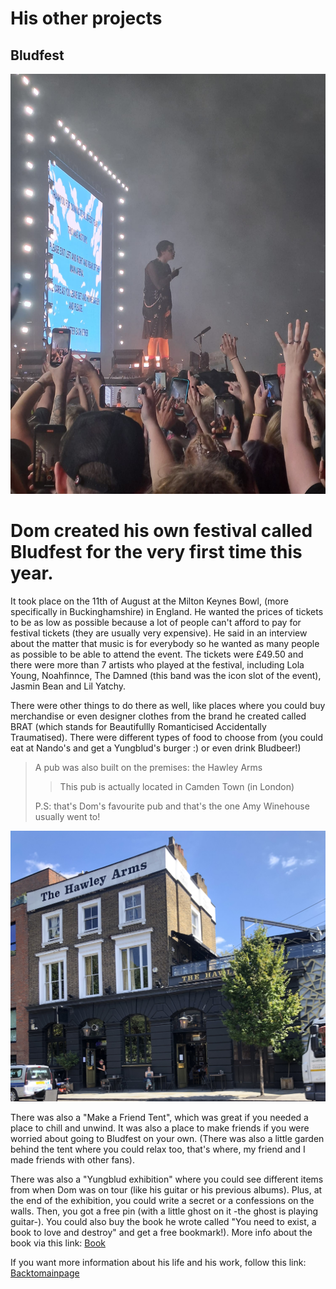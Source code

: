 # His other projects 
## Bludfest 
![Alt text](../pic/photobludfest.jpg)

Dom created his own festival called Bludfest for the very first time this year.  
===

It took place on the 11th of August at the Milton Keynes Bowl, (more specifically in Buckinghamshire) in England. He wanted the prices of tickets to be as low as possible because a lot of people can't afford to pay for festival tickets (they are usually very expensive). He said in an interview about the matter that music is for everybody so he wanted as many people as possible to be able to attend the event. The tickets were £49.50 and there were more than 7 artists who played at the festival, including Lola Young, Noahfinnce, The Damned (this band was the icon slot of the event), Jasmin Bean and Lil Yatchy.  

There were other things to do there as well, like places where you could buy merchandise or even designer clothes from the brand he created called BRAT (which stands for Beautifullly Romanticised Accidentally Traumatised). There were different types of food to choose from 
(you could eat at Nando's and get a Yungblud's burger :) or even drink Bludbeer!) 
>A pub was also built on the premises: the Hawley Arms  
>
>> This pub is actually located in Camden Town (in London)
>
>P.S: that's Dom's favourite pub and that's the one Amy Winehouse usually went to!

![Alt text](../pic/photopub.jpg)  

There was also a "Make a Friend Tent", which was great if you needed a place to chill and unwind. It was also a place to make friends if you were worried about going to Bludfest on your own. (There was also a little garden behind the tent where you could relax too, that's where, my friend and I made friends with other fans).  

There was also a "Yungblud exhibition" where you could see different items from when Dom was on tour (like his guitar or his previous albums). Plus, at the end of the exhibition, you could write a secret or a confessions on the walls. Then, you got a free pin (with a little ghost on it -the ghost is playing guitar-). You could also buy the book he wrote called "You need to exist, a book to love and destroy" and get a free bookmark!). More info about the book via this link: [Book](../dossier/thirdpage.md)  

If you want more information about his life and his work, follow this link: [Backtomainpage](../index.md)  
